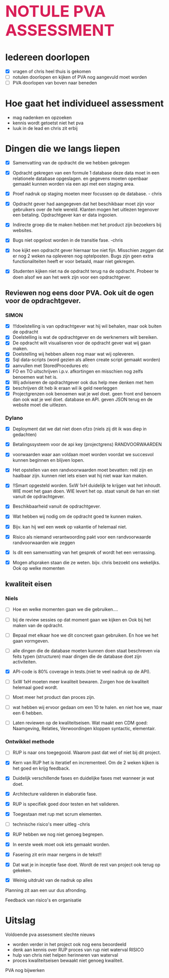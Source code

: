 <div style="color:#d91e57; font-size: 50px; font-weight: bold;">NOTULE PVA ASSESSMENT</div>

# Iedereen doorlopen
- [X] vragen of chris heel thuis is gekomen
- [ ] notulen doorlopen en kijken of PVA nog aangevuld moet worden
- [ ] PVA doorlopen van boven naar beneden

# Hoe gaat het individueel assessment
- mag nadenken en opzoeken
- kennis wordt getoetst niet het pva
- luuk in de lead en chris zit erbij

# Dingen die we langs liepen

- [x] Samenvatting van de opdracht die we hebben gekregen

- [x] Opdracht gekregen van een formule 1 database deze data moet in een relationele database opgeslagen. en gegevens moeten openbaar gemaakt kunnen worden via een api met een staging area.

- [x] Proef nadruk op staging moeten meer focussen op de database. - chris

- [x] Opdracht gever had aangegeven dat het beschikbaar moet zijn voor gebruikers over de hele wereld. Klanten mogen het uitlezen tegenover een betaling. Opdrachtgever kan er data ingooien.

- [x] Indirecte groep die te maken hebben met het product zijn bezoekers bij websites.

- [X] Bugs niet opgelost worden in de transitie fase. -chris
- [x] hoe kijkt een opdracht gever hiernaar toe niet fijn. Misschien zeggen dat er nog 2 weken na opleveren nog optelposten. Bugs zijn geen extra functionaliteiten heeft er voor betaald, maar niet gekregen.
- [x] Studenten kijken niet na de opdracht terug na de opdracht. Probeer te doen alsof we aan het werk zijn voor een opdrachtgever.

## Reviewen nog eens door PVA. Ook uit de ogen voor de opdrachtgever.

### SIMON
- [x] !!!doelstelling is van opdrachtgever wat hij wil behalen, maar ook buiten de opdracht
- [x] Doelstelling is wat de opdrachtgever en de werknemers wilt bereiken.
- [x] De opdracht wilt visualiseren voor de opdracht gever wat wij gaan maken.
- [x] Doelstelling wij hebben alleen nog maar wat wij opleveren.
- [x] Sql data-scripts (word gezien als alleen create script gemaakt worden)
- [x] aanvullen met StoredProcedures etc
- [x] FO en TO uitschrijven i.p.v. afkortingen en misschien nog zelfs benoemen wat het is.
- [x] Wij adviseren de opdrachtgever ook dus help mee denken met hem
- [x] beschrijven dit heb ik eraan wil ik geld neerleggen
- [x] Projectgrenzen ook benoemen wat je wel doet. geen front end benoem dan ook wat je wel doet. database en API. geven JSON terug en de website moet die uitlezen.

### Dylano
- [X] Deployment dat we dat niet doen ofzo (niels zij dit ik was diep in gedachten)
- [X] Betalingssysteem voor de api key (projectgrens)
  RANDVOORWAARDEN
- [X] voorwaarden waar aan voldaan moet worden voordat we succesvol kunnen beginnen en blijven lopen.
- [X] Het opstellen van een randvoorwaarden moet bevatten: reël zijn en haalbaar zijn. kunnen niet iets eisen wat hij niet waar kan maken.
- [X] !!Smart opgesteld worden. 5xW 1xH duidelijk te krijgen wat het inhoudt. WIE moet het gaan doen. WIE levert het op.
  staat vanuit de han en niet vanuit de opdrachtgever.
- [X] Beschikbaarheid vanuit de opdrachtgever.
- [X] Wat hebben wij nodig om de opdracht goed te kunnen maken.
- [X] Bijv. kan hij wel een week op vakantie of helemaal niet.
- [X] Risico als niemand verantwoording pakt voor een randvoorwaarde randvoorwaarden wie zeggen
- [X] Is dit een samenvatting van het gesprek of wordt het een verrassing.
- [X] Mogen afspraken staan die ze weten. bijv. chris bezoekt ons wekelijks. Ook op welke momenten





## kwaliteit eisen
### Niels
- [ ] Hoe en welke momenten gaan we die gebruiken....
- [ ] bij de review sessies op dat moment gaan we kijken en Ook bij het maken van de opdracht.
- [ ] Bepaal met elkaar hoe we dit concreet gaan gebruiken. En hoe we het gaan vormgeven.

- [ ] alle dingen die de database moeten kunnen doen staat beschreven via feits typen (structuren) maar dingen die de database doet zijn activiteiten.
- [x] API-code is 80% coverage in tests.(niet te veel nadruk op de API).

- [ ] 5xW 1xH moeten meer kwaliteit bewaren. Zorgen hoe de kwaliteit helemaal goed wordt.
- [ ] Moet meer het product dan proces zijn.
- [ ] wat hebben wij ervoor gedaan om een 10 te halen. en niet hoe we, maar een 6 hebben.
- [ ] Laten reviewen op de kwaliteitseisen. Wat maakt een CDM goed: Naamgeving, Relaties, Verwoordingen kloppen syntactic, elementair.

### Ontwikkel methode
- [ ] RUP is naar ons toegegooid. Waarom past dat wel of niet bij dit project.
- [x] Kern van RUP het is iteratief en incrementeel. Om de 2 weken kijken is het goed en krijg feedback.
- [x] Duidelijk verschillende fases en duidelijke fases met wanneer je wat doet.

- [x] Architecture valideren in elaboratie fase.
- [x] RUP is specifiek goed door testen en het valideren.

- [x] Toegestaan met rup met scrum elementen.

- [ ] technische risico's meer uitleg -chris

- [x] RUP hebben we nog niet genoeg begrepen.

- [x] In eerste week moet ook iets gemaakt worden.

- [x] Fasering zit erin maar nergens in de tekst!!
- [x] Dat wat je in inceptie fase doet. Wordt de rest van project ook terug op gekeken.
- [x] Weinig uitdrukt van de nadruk op alles

Planning zit aan een uur dus afronding.

Feedback van risico's en organisatie

# Uitslag
Voldoende pva assessment
slechte nieuws
- worden verder in het project ook nog eens beoordeeld
- denk aan kennis over RUP proces van rup niet waterval RISICO
- hulp van chris niet helpen herinneren van waterval
- proces kwaliteitseisen bewaakt niet genoeg kwaliteit.

PVA nog bijwerken




